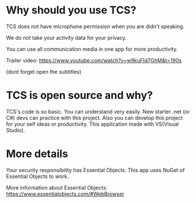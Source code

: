 # Why should you use TCS?

TCS does not have microphone permission when you are didn't speaking.

We do not take your activity data for your privacy.

You can use all communication media in one app for more productivity.

Trailer video: https://www.youtube.com/watch?v=w9kuFId7GhM&t=190s

(dont forget open the subtitles)

# TCS is open source and why?

TCS's code is so basic. You can understand very easily. New starter .net (or C#) devs can practice with this project.
Also you can develop this project for your self ideas or productivity. This application made with VS(Visual Studio).

# More details
Your security responsibility has Essential Objects. This app uses NuGet of Essential Objects to work.

More information about Essential Objects: https://www.essentialobjects.com/#WebBrowser
